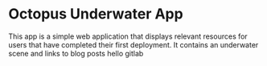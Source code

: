 # Octopus Underwater App

This app is a simple web application that displays relevant resources for users that have completed their first deployment. It contains an underwater scene and links to blog posts
hello gitlab
